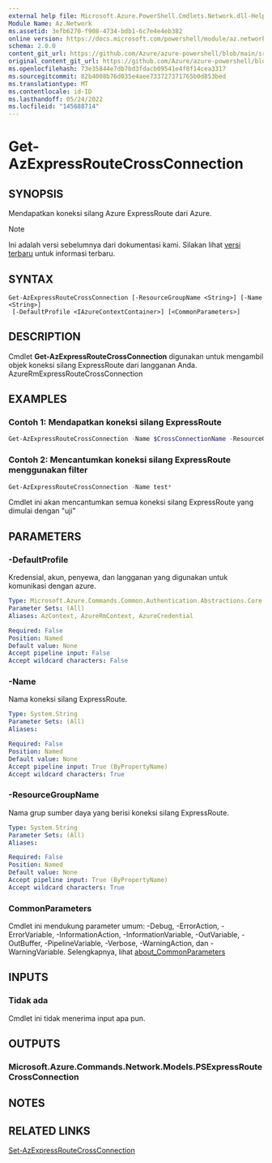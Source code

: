 ```yaml
---
external help file: Microsoft.Azure.PowerShell.Cmdlets.Network.dll-Help.xml
Module Name: Az.Network
ms.assetid: 3efb6270-f908-4734-bdb1-6c7e4e4eb382
online version: https://docs.microsoft.com/powershell/module/az.network/get-azexpressroutecrossconnection
schema: 2.0.0
content_git_url: https://github.com/Azure/azure-powershell/blob/main/src/Network/Network/help/Get-AzExpressRouteCrossConnection.md
original_content_git_url: https://github.com/Azure/azure-powershell/blob/main/src/Network/Network/help/Get-AzExpressRouteCrossConnection.md
ms.openlocfilehash: 73e35844e7db7bd3fdacb09541e4f8f14cea3317
ms.sourcegitcommit: 82b4008b76d035e4aee733727371765b0d853bed
ms.translationtype: MT
ms.contentlocale: id-ID
ms.lasthandoff: 05/24/2022
ms.locfileid: "145688714"
---
```

# Get-AzExpressRouteCrossConnection

## SYNOPSIS
Mendapatkan koneksi silang Azure ExpressRoute dari Azure.

> [!NOTE]
>Ini adalah versi sebelumnya dari dokumentasi kami. Silakan lihat [versi terbaru](/powershell/module/az.network/get-azexpressroutecrossconnection) untuk informasi terbaru.

## SYNTAX

```
Get-AzExpressRouteCrossConnection [-ResourceGroupName <String>] [-Name <String>]
 [-DefaultProfile <IAzureContextContainer>] [<CommonParameters>]
```

## DESCRIPTION
Cmdlet **Get-AzExpressRouteCrossConnection** digunakan untuk mengambil objek koneksi silang ExpressRoute dari langganan Anda.
AzureRmExpressRouteCrossConnection

## EXAMPLES

### Contoh 1: Mendapatkan koneksi silang ExpressRoute
```powershell
Get-AzExpressRouteCrossConnection -Name $CrossConnectionName -ResourceGroupName $rg
```

### Contoh 2: Mencantumkan koneksi silang ExpressRoute menggunakan filter
```powershell
Get-AzExpressRouteCrossConnection -Name test*
```

Cmdlet ini akan mencantumkan semua koneksi silang ExpressRoute yang dimulai dengan "uji"

## PARAMETERS

### -DefaultProfile
Kredensial, akun, penyewa, dan langganan yang digunakan untuk komunikasi dengan azure.

```yaml
Type: Microsoft.Azure.Commands.Common.Authentication.Abstractions.Core.IAzureContextContainer
Parameter Sets: (All)
Aliases: AzContext, AzureRmContext, AzureCredential

Required: False
Position: Named
Default value: None
Accept pipeline input: False
Accept wildcard characters: False
```

### -Name
Nama koneksi silang ExpressRoute.

```yaml
Type: System.String
Parameter Sets: (All)
Aliases:

Required: False
Position: Named
Default value: None
Accept pipeline input: True (ByPropertyName)
Accept wildcard characters: True
```

### -ResourceGroupName
Nama grup sumber daya yang berisi koneksi silang ExpressRoute.

```yaml
Type: System.String
Parameter Sets: (All)
Aliases:

Required: False
Position: Named
Default value: None
Accept pipeline input: True (ByPropertyName)
Accept wildcard characters: True
```

### CommonParameters
Cmdlet ini mendukung parameter umum: -Debug, -ErrorAction, -ErrorVariable, -InformationAction, -InformationVariable, -OutVariable, -OutBuffer, -PipelineVariable, -Verbose, -WarningAction, dan -WarningVariable. Selengkapnya, lihat [about_CommonParameters](http://go.microsoft.com/fwlink/?LinkID=113216)

## INPUTS

### Tidak ada
Cmdlet ini tidak menerima input apa pun.

## OUTPUTS

### Microsoft.Azure.Commands.Network.Models.PSExpressRouteCrossConnection

## NOTES

## RELATED LINKS

[Set-AzExpressRouteCrossConnection](Set-AzExpressRouteCrossConnection.md)

